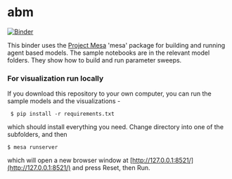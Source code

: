 # abm

[![Binder](https://mybinder.org/badge.svg)](https://mybinder.org/v2/gh/o-date/abm/master)

This binder uses the [Project Mesa](https://github.com/projectmesa/mesa) 'mesa' package for building and running agent based models. The sample notebooks are in the relevant model folders. They show how to build and run parameter sweeps. 

### For visualization run locally

 If you download this repository to your own computer, you can run the sample models and the visualizations -

```
 $ pip install -r requirements.txt
```

which should install everything you need. Change directory into one of the subfolders, and then

```
$ mesa runserver
```

which will open a new browser window at [http://127.0.0.1:8521/](http://127.0.0.1:8521/) and press Reset, then Run.

